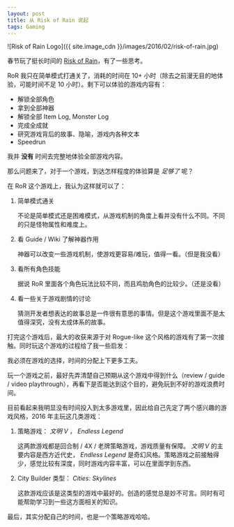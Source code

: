 ```yaml
---
layout: post
title: 从 Risk of Rain 说起
tags: Gaming
---
```


![Risk of Rain Logo]({{ site.image_cdn }}/images/2016/02/risk-of-rain.jpg)

春节玩了挺长时间的 [Risk of Rain][risk-of-rain-steam]，有了一些思考。

[risk-of-rain-steam]: http://store.steampowered.com/app/248820/

<!--more-->

RoR 我只在简单模式打通关了，消耗的时间在 10+ 小时（除去之前漫无目的地体验，可能时间不足 10 小时）。剩下可以体验的游戏内容有：

* 解锁全部角色
* 拿到全部神器
* 解锁全部 Item Log, Monster Log
* 完成全成就
* 研究游戏背后的故事、隐喻，游戏内各种文本
* Speedrun

我并 **没有** 时间去完整地体验全部游戏内容。

那么问题来了，对于一个游戏，到达怎样程度的体验算是 _足够了_ 呢？

在 RoR 这个游戏上，我认为这样就可以了：

1. 简单模式通关

   不论是简单模式还是困难模式，从游戏机制的角度上看并没有什么不同。不同的只是怪物属性和难度上。

2. 看 Guide / Wiki 了解神器作用

   神器可以改变一些游戏机制，使游戏更容易/难玩，值得一看。（但是我没看）

3. 看所有角色技能

   据说 RoR 里面各个角色玩法比较不同，而且鸡肋角色的比较少。（还是没看）

4. 看一些关于游戏剧情的讨论

   猜测开发者想表达的故事总是一件很有意思的事情。但是这个游戏里面不是太值得深究，没有太成体系的故事。

打完这个游戏后，最大的收获来源于对 Rogue-like 这个风格的游戏有了第一次接触。同时玩这个游戏的过程给了我一些启发：

我必须在游戏的选择，时间的分配上下更多工夫。

玩一个游戏之前，最好先弄清楚自己预期从这个游戏中得到什么（review / guide / video playthrough），再看下是否能达到这个目的，避免玩到不好的游戏浪费时间。

目前看起来我明显没有时间投入到太多游戏里，因此给自己先定了两个感兴趣的游戏风格，2016 年主玩这几类游戏：

1. 策略游戏： _文明 V_ ，  _Endless Legend_

   这两款游戏都是回合制 / 4X / 老牌策略游戏，游戏质量有保障。 _文明 V_ 的主要内容是西方近代史， _Endless Legend_ 是奇幻风格。策略游戏之前接触得少，感觉比较有深度，同时游戏内容丰富，可以在里面学到东西。

2. City Builder 类型： _Cities: Skylines_

   这款游戏应该是这类型的游戏中最好的。创造的感觉总是妙不可言。同时有可能帮助学习到一些这方面相关的知识。

最后，其实分配自己的时间，也是一个策略游戏哈哈。
